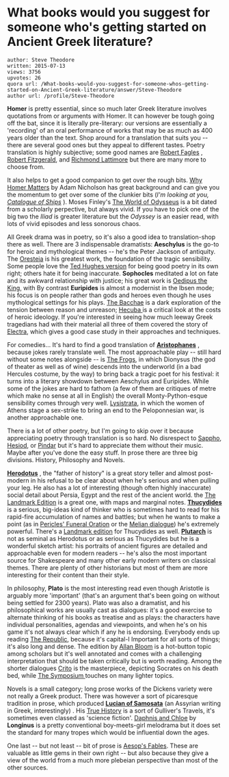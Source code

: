 # What books would you suggest for someone who's getting started on Ancient Greek literature?

	author: Steve Theodore
	written: 2015-07-13
	views: 3756
	upvotes: 26
	quora url: /What-books-would-you-suggest-for-someone-whos-getting-started-on-Ancient-Greek-literature/answer/Steve-Theodore
	author url: /profile/Steve-Theodore


__Homer__  is pretty essential, since so much later Greek literature involves quotations from or arguments with Homer. It can however be tough going off the bat, since it is literally pre-literary: our versions are essentially a 'recording' of an oral performance of works that may be as much as 400 years older than the text. Shop around for a translation that suits you -- there are several good ones but they appeal to different tastes. Poetry translation is highly subjective; some good names are [Robert Fagles](https://en.wikipedia.org/wiki/Robert_Fagles) , [Robert Fitzgerald](https://en.wikipedia.org/wiki/Robert_Fitzgerald), and [Richmond Lattimore](https://en.wikipedia.org/wiki/Richmond_Lattimore) but there are many more to choose from.

 It also helps to get a good companion to get over the rough bits. [Why Homer Matters](http://amzn.to/1HZHuPe) by Adam Nicholson has great background and can give you the momentum to get over some of the clunkier bits (_I'm looking at you,_ _[Catalogue of Ships](https://en.wikipedia.org/wiki/Catalogue_of_Ships)_ ). Moses Finley's [The World of Odysseus](http://amzn.to/1Tz25xK) is a bit dated from a scholarly perpective, but always vivid. If you have to pick one of the big two the _Iliad_  is greater literature but the _Odyssey_  is an easier read, with lots of vivid episodes and less sonorous chaos.

All Greek drama was in poetry, so it's also a good idea to translation-shop there as well. There are 3 indispensable dramatists: __Aeschylus__ is the go-to for heroic and mythological themes -- he's the Peter Jackson of antiquity. The [Oresteia](https://en.wikipedia.org/wiki/Oresteia) is his greatest work, the foundation of the tragic sensibility. Some people love the [Ted Hughes version](http://amzn.to/1LduDtG) for being good poetry in its own right; others hate it for being inaccurate. __Sophocles__ meditated a lot on fate and its awkward relationship with justice; his great work is [Oedipus the King](https://en.wikipedia.org/wiki/Oedipus_the_King), with By contrast __Euripides__  is almost a modernist in the Ibsen mode; his focus is on people rather than gods and heroes even though he uses mythological settings for his plays. [The Bacchae](https://en.wikipedia.org/wiki/The_Bacchae) is a dark exploration of the tension between reason and unreason; [Hecuba ](https://en.wikipedia.org/wiki/Hecuba_(play))is a critical look at the costs of heroic ideology. If you're interested in seeing how much leeway Greek tragedians had with their material all three of them covered the story of [Electra](https://en.wikipedia.org/wiki/Electra_(Euripides)), which gives a good case study in their approaches and techniques.

For comedies... It's hard to find a good translation of __[Aristophanes](https://en.wikipedia.org/wiki/Aristophanes)__ , because jokes rarely translate well. The most approachable play -- still hard without some notes alongside -- is [The Frogs](https://en.wikipedia.org/wiki/The_Frogs), in which Dionysus (the god of theater as well as of wine) descends into the underworld (in a bad Hercules costume, by the way) to bring back a tragic poet for his festival: it turns into a literary showdown between Aeschylus and Euripides. While some of the jokes are hard to fathom (a few of them are critiques of metre which make no sense at all in English) the overall Monty-Python-esque sensibility comes through very well. [Lysistrata](https://en.wikipedia.org/wiki/Lysistrata), in which the women of Athens stage a sex-strike to bring an end to the Peloponnesian war, is another approachable one.

There is a lot of other poetry, but I'm going to skip over it because appreciating poetry through translation is so hard. No disrespect to [Sappho](https://en.wikipedia.org/wiki/Sappho), [Hesiod](https://en.wikipedia.org/wiki/Hesiod), or [Pindar](https://en.wikipedia.org/wiki/Pindar) but it's hard to appreciate them without their music. Maybe after you've done the easy stuff. In prose there are three big divisions. History, Philosophy and Novels.

__[Herodotus](https://en.wikipedia.org/wiki/Herodotus)__ , the "father of history" is a great story teller and almost post-modern in his refusal to be clear about when he's serious and when pulling your leg. He also has a lot of interesting (though often highly inaccurate) social detail about Persia, Egypt and the rest of the ancient world. the [The Landmark Edition](http://amzn.to/1HZKMC0) is a great one, with maps and marginal notes. __[Thucydides](https://en.wikipedia.org/wiki/Thucydides)__  is a serious, big-ideas kind of thinker who is sometimes hard to read for his rapid-fire accumulation of names and battles; but when he wants to make a point (as in [Pericles' Funeral Oration](https://en.wikipedia.org/wiki/Pericles%27_Funeral_Oration) or the [Melian dialogue](https://en.wikipedia.org/wiki/Melian_dialogue)) he's extremely powerful. There's a [ Landmark edition](http://amzn.to/1SkbXJb) for Thucydides as well. __[Plutarch](https://en.wikipedia.org/wiki/Plutarch)__  is not as seminal as Herodotus or as serious as Thucydides but he is a wonderful sketch artist: his portraits of ancient figures are detailed and approachable even for modern readers -- he's also the most important source for Shakespeare and many other early modern writers on classical themes. There are plenty of other historians but most of them are more interesting for their content than their style.

In philosophy, __Plato__  is the most interesting read even though Aristotle is arguably more 'important' (that's an argument that's been going on without being settled for 2300 years). Plato was also a dramatist, and his philosophical works are usually cast as dialogues: it's a good exercise to alternate thinking of his books as treatise and as plays: the characters have individual personalities, agendas and viewpoints, and when he's on his game it's not always clear which if any he is endorsing. Everybody ends up reading [The Republic](https://en.wikipedia.org/wiki/The_Republic_(Plato)), because it's capital-I Important for all sorts of things; it's also long and dense. The edition by [ Allan Bloom](http://amzn.to/1HZKbQF) is a hot-button topic among scholars but it's well annotated and comes with a challenging interpretation that should be taken critically but is worth reading. Among the shorter dialogues [Crito](https://en.wikipedia.org/wiki/Crito) is the masterpiece, depicting Socrates on his death bed, while [The Symposium ](https://en.wikipedia.org/wiki/Symposium_(Plato))touches on many lighter topics. 

Novels is a small category; long prose works of the Dickens variety were not really a Greek product. There was however a sort of picaresque tradition in prose, which produced __[Lucian of Samosata](https://en.wikipedia.org/wiki/Lucian)__  (an Assyrian writing in Greek, interestingly) . His [True History](https://en.wikipedia.org/wiki/True_History) is a sort of Gulliver's Travels, it's sometimes even classed as 'science fiction'. [Daphnis and Chloe](https://en.wikipedia.org/wiki/Daphnis_and_Chloe) by __Longinus__ is a pretty conventional boy-meets-girl melodrama but it does set the standard for many tropes which would be influential down the ages.

One last -- but not least -- bit of prose is [Aesop's Fables](https://en.wikipedia.org/wiki/Aesop%27s_Fables). These are valuable as little gems in their own right -- but also because they give a view of the world from a much more plebeian perspective than most of the other sources.

